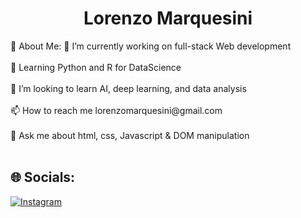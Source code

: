 
<h1 align="center">Lorenzo Marquesini</h1>
💫 About Me:
🔭 I’m currently working on full-stack Web development<br><br>
🌱 Learning Python and R for DataScience<br><br>
👯 I’m looking to learn AI, deep learning, and data analysis<br><br>
📫 How to reach me lorenzomarquesini@gmail.com<br><br>
💬 Ask me about html, css, Javascript & DOM manipulation<br><br>

## 🌐 Socials:
[![Instagram](https://img.shields.io/badge/Instagram-%23E4405F.svg?logo=Instagram&logoColor=white)](https://instagram.com/marquesini_lorenzo) 

